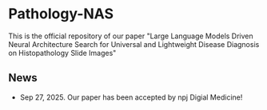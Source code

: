 # Pathology-NAS
This is the official repository of our paper "Large Language Models Driven Neural Architecture Search for Universal and Lightweight Disease Diagnosis on Histopathology Slide Images"
## News
- Sep 27, 2025. Our paper has been accepted by npj Digial Medicine!

